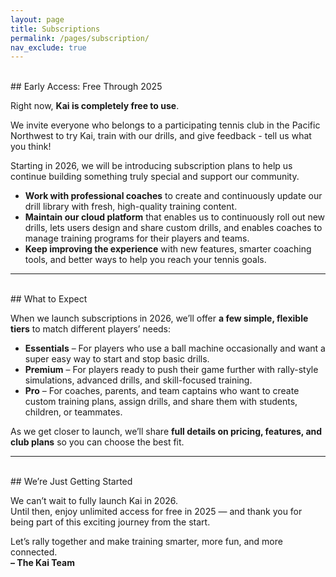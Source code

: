 ```yaml
---
layout: page
title: Subscriptions
permalink: /pages/subscription/
nav_exclude: true
---
```


<br>
## Early Access: Free Through 2025

Right now, **Kai is completely free to use**.  

We invite everyone who belongs to a participating tennis club in the Pacific Northwest to try Kai, train with our drills, and give feedback - tell us what you think!

Starting in 2026, we will be introducing subscription plans to help us continue building something truly special and support our community.

- **Work with professional coaches** to create and continuously update our drill library with fresh, high-quality training content.  
- **Maintain our cloud platform** that enables us to continuously roll out new drills, lets users design and share custom drills, and enables coaches to manage training programs for their players and teams.  
- **Keep improving the experience** with new features, smarter coaching tools, and better ways to help you reach your tennis goals.

---
<br>
## What to Expect

When we launch subscriptions in 2026, we’ll offer **a few simple, flexible tiers** to match different players’ needs:

- **Essentials** – For players who use a ball machine occasionally and want a super easy way to start and stop basic drills.  
- **Premium** – For players ready to push their game further with rally-style simulations, advanced drills, and skill-focused training.  
- **Pro** – For coaches, parents, and team captains who want to create custom training plans, assign drills, and share them with students, children, or teammates.

As we get closer to launch, we’ll share **full details on pricing, features, and club plans** so you can choose the best fit.

---
<br>
## We’re Just Getting Started

We can’t wait to fully launch Kai in 2026.  
Until then, enjoy unlimited access for free in 2025 — and thank you for being part of this exciting journey from the start.

Let’s rally together and make training smarter, more fun, and more connected.  
**– The Kai Team**

